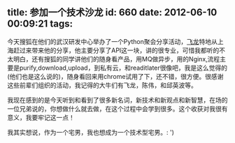 title: 参加一个技术沙龙
id: 660
date: 2012-06-10 00:09:21
tags:
---

今天搜狐在他们的武汉研发中心举办了一个Python聚会分享活动，[飞龙](http://feilong.me/)特地从上海赶过来带来他的分享，他主要分享了API这一块，讲的很专业，可惜我都听的不太明白，还有搜狐的同学讲他们的随身看产品，用MQ做异步，用的Nginx,流程主要是purify,download,upload，到私有云，和readitlater很像吧，我是这么觉得的(他们也是这么说的)，随身看回来用chrome试用了下，还不错，很方便。很感谢这些前辈们组织的活动，我记得的大牛们有飞龙，陈伟，和邱英波等。

我现在感到的是今天听到和看到了很多新名词，新技术和新观点和新智慧，在场的一位兄弟说的，你想做什么就去做，在这个过程中会学到很多。这个收获对我很有意义，我要牢记这一点！

我其实想说，作为一个宅男，我也想成为一个技术型宅男。: ')
